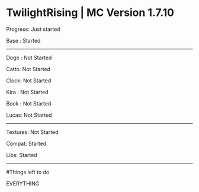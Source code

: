 # TwilightRising | MC Version 1.7.10
Progress: Just started

  Base : Started
  
-----------------------------------------
  
  Doge : Not Started
  
  Catto: Not Started
  
  Clock: Not Started
  
  Kira : Not Started
  
  Book : Not Started
  
  Lucas: Not Started
  
-----------------------------------------
  
  Textures: Not Started
  
  Compat:   Started
  
  Libs:     Started
  
-----------------------------------------

#Things left to do

EVERYTHING
